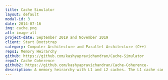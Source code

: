 ```yaml
---
title: Cache Simulator
layout: default
modal-id: 3
date: 2014-07-16
img: cache.png
alt: image-alt
project-date: September 2019 and November 2019 
client: Start Bootstrap
category: Computer Architecture and Parallel Architecture (C++)
repo1: Memory Heirarchy 
github: https://github.com/kashyapravichandran/Cache-Simulator
repo2: Cache Coherence 
github2: https://github.com/kashyapravichandran/Cache-Coherence-
description: A memory heirarchy with L1 and L2 caches. The L1 cache can be a n-way set associative cache or a direct mapped decoupled sectored cache. L2 can be either be a direct mapped cache or a n-way set associative cache. The effect of cache size, block size and associativity on the miss rate and the average access time was studied. <br> The second simulation considers 'n' differnt processor cores each with their own private L1 cache and MSI, MESI and Dragon coherence protocols were applied to simulate the workings of a simultaneous multiprocessor system. The effect these protocols have on cache to cache transfers and miss rate were studied.  
---
```

